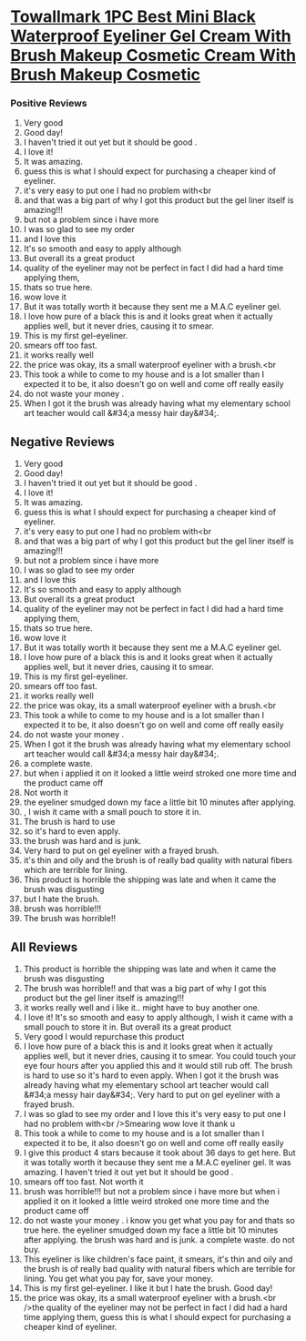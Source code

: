 # [Towallmark 1PC Best Mini Black Waterproof Eyeliner Gel Cream With Brush Makeup Cosmetic Cream With Brush Makeup Cosmetic](https://products.checkmycream.com/products/Towallmark-1PC-Best-Mini-Black-Waterproof-Eyeliner-Gel-Cream-With-Brush-Makeup-Cosmetic-Cream-With-Brush-Makeup-Cosmetic.html)

### Positive Reviews

<ol>
      <li>Very good  </li>
      <li>Good day!</li>
      <li>I haven&#x27;t tried it out yet but it should be good .</li>
      <li>I love it!</li>
      <li>It was amazing.</li>
      <li>guess this is what I should expect for purchasing a cheaper kind of eyeliner.</li>
      <li>it&#x27;s very easy to put one I had no problem with&lt;br</li>
      <li>and that was a big part of why I got this product but the gel liner itself is amazing!!!</li>
      <li>but not a problem since i have more</li>
      <li>I was so glad to see my order</li>
      <li>and I love this</li>
      <li>It&#x27;s so smooth and easy to apply although</li>
      <li>But overall its a great product</li>
      <li>quality of the eyeliner may not be perfect in fact I did had a hard time applying them,</li>
      <li>thats so true here.</li>
      <li>wow love it</li>
      <li>But it was totally worth it because they sent me a M.A.C eyeliner gel.</li>
      <li>I love how pure of a black this is and it looks great when it actually applies well, but it never dries, causing it to smear.</li>
      <li>This is my first gel-eyeliner.</li>
      <li>smears off too fast.</li>
      <li>it works really well</li>
      <li>the price was okay, its a small waterproof eyeliner with a brush.&lt;br</li>
      <li>This took a while to come to my house and is a lot smaller than I expected it to be, it also doesn&#x27;t go on well and come off really easily</li>
      <li>do not waste your money .</li>
      <li>When I got it the brush was already having what my elementary school art teacher would call &amp;#34;a messy hair day&amp;#34;.</li>
</ol>


<h2>Negative Reviews</h2>
<ol>
<li> Very good  </li>
<li> Good day!</li>
<li> I haven&#x27;t tried it out yet but it should be good .</li>
<li> I love it!</li>
<li> It was amazing.</li>
<li> guess this is what I should expect for purchasing a cheaper kind of eyeliner.</li>
<li> it&#x27;s very easy to put one I had no problem with&lt;br</li>
<li> and that was a big part of why I got this product but the gel liner itself is amazing!!!</li>
<li> but not a problem since i have more</li>
<li> I was so glad to see my order</li>
<li> and I love this</li>
<li> It&#x27;s so smooth and easy to apply although</li>
<li> But overall its a great product</li>
<li> quality of the eyeliner may not be perfect in fact I did had a hard time applying them,</li>
<li> thats so true here.</li>
<li> wow love it</li>
<li> But it was totally worth it because they sent me a M.A.C eyeliner gel.</li>
<li> I love how pure of a black this is and it looks great when it actually applies well, but it never dries, causing it to smear.</li>
<li> This is my first gel-eyeliner.</li>
<li> smears off too fast.</li>
<li> it works really well</li>
<li> the price was okay, its a small waterproof eyeliner with a brush.&lt;br</li>
<li> This took a while to come to my house and is a lot smaller than I expected it to be, it also doesn&#x27;t go on well and come off really easily</li>
<li> do not waste your money .</li>
<li> When I got it the brush was already having what my elementary school art teacher would call &amp;#34;a messy hair day&amp;#34;.</li>
<li> a complete waste.</li>
<li> but when i applied it on it looked a little weird stroked one more time and the product came off</li>
<li> Not worth it</li>
<li> the eyeliner smudged down my face a little bit 10 minutes after applying.</li>
<li> , I wish it came with a small pouch to store it in.</li>
<li> The brush is hard to use</li>
<li> so it&#x27;s hard to even apply.</li>
<li> the brush was hard and is junk.  </li>
<li> Very hard to put on gel eyeliner with a frayed brush.</li>
<li> it&#x27;s thin and oily and the brush is of really bad quality with natural fibers which are terrible for lining.</li>
<li> This product is horrible the shipping was late and when it came the brush was disgusting</li>
<li> but I hate the brush.</li>
<li> brush was horrible!!!</li>
<li> The brush was horrible!!</li>
</ol>

<h2>All Reviews</h2>

<ol>
    <li> This product is horrible the shipping was late and when it came the brush was disgusting</li>
    <li> The brush was horrible!! and that was a big part of why I got this product but the gel liner itself is amazing!!!</li>
    <li> it works really well and i like it.. might have to buy another one.</li>
    <li> I love it! It&#x27;s so smooth and easy to apply although, I wish it came with a small pouch to store it in. But overall its a great product</li>
    <li> Very good  I would repurchase this product</li>
    <li> I love how pure of a black this is and it looks great when it actually applies well, but it never dries, causing it to smear. You could touch your eye four hours after you applied this and it would still rub off. The brush is hard to use so it&#x27;s hard to even apply. When I got it the brush was already having what my elementary school art teacher would call &amp;#34;a messy hair day&amp;#34;. Very hard to put on gel eyeliner with a frayed brush.</li>
    <li> I was so glad to see my order and I love this it&#x27;s very easy to put one I had no problem with&lt;br /&gt;Smearing wow love it thank u</li>
    <li> This took a while to come to my house and is a lot smaller than I expected it to be, it also doesn&#x27;t go on well and come off really easily</li>
    <li> I give this product 4 stars because it took about 36 days to get here. But it was totally worth it because they sent me a M.A.C eyeliner gel. It was amazing. I haven&#x27;t tried it out yet but it should be good .</li>
    <li> smears off too fast. Not worth it</li>
    <li> brush was horrible!!! but not a problem since i have more but when i applied it on it looked a little weird stroked one more time and the product came off</li>
    <li> do not waste your money . i know you get what you pay for and thats so true here. the eyeliner smudged down my face a little bit 10 minutes after applying. the brush was hard and is junk.  a complete waste. do not buy.</li>
    <li> This eyeliner is like children&#x27;s face paint, it smears, it&#x27;s thin and oily and the brush is of really bad quality with natural fibers which are terrible for lining. You get what you pay for, save your money.</li>
    <li> This is my first gel-eyeliner. I like it but I hate the brush. Good day!</li>
    <li> the price was okay, its a small waterproof eyeliner with a brush.&lt;br /&gt;the quality of the eyeliner may not be perfect in fact I did had a hard time applying them, guess this is what I should expect for purchasing a cheaper kind of eyeliner.</li>
</ol>





